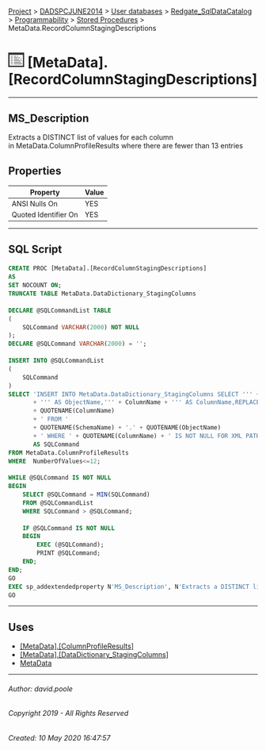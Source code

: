 #### 

[Project](../../../../../readme.md) > [DADSPCJUNE2014](../../../../readme.md) > [User databases](../../../readme.md) > [Redgate_SqlDataCatalog](../../readme.md) > [Programmability](../readme.md) > [Stored Procedures](Stored_Procedures.md) > MetaData.RecordColumnStagingDescriptions

# ![Stored Procedures](../../../../../Images/StoredProcedure32.png) [MetaData].[RecordColumnStagingDescriptions]

---

## <a name="#description"></a>MS_Description

Extracts a DISTINCT list of values for each column in MetaData.ColumnProfileResults where there are fewer than 13 entries

## <a name="#properties"></a>Properties

| Property | Value |
|---|---|
| ANSI Nulls On | YES |
| Quoted Identifier On | YES |


---

## <a name="#sqlscript"></a>SQL Script

```sql
CREATE PROC [MetaData].[RecordColumnStagingDescriptions]
AS
SET NOCOUNT ON;
TRUNCATE TABLE MetaData.DataDictionary_StagingColumns

DECLARE @SQLCommandList TABLE
(
    SQLCommand VARCHAR(2000) NOT NULL
);
DECLARE @SQLCommand VARCHAR(2000) = '';

INSERT INTO @SQLCommandList
(
    SQLCommand
)
SELECT 'INSERT INTO MetaData.DataDictionary_StagingColumns SELECT ''' + SchemaName + ''' AS SchemaName,''' + ObjectName
       + ''' AS ObjectName,''' + ColumnName + ''' AS ColumnName,REPLACE(STUFF((SELECT DISTINCT CHAR(13) + CHAR(10) + CHAR(42) + CHAR(160) + ' 
	   + QUOTENAME(ColumnName)
	   + ' FROM '
	   + QUOTENAME(SchemaName) + '.' + QUOTENAME(ObjectName)
	   + ' WHERE ' + QUOTENAME(ColumnName) + ' IS NOT NULL FOR XML PATH(''''), TYPE).value(''.'',''NVARCHAR(MAX)''),1,2,''''),CHAR(39),CHAR(39)+CHAR(39));'
	   AS SQLCommand
FROM MetaData.ColumnProfileResults
WHERE  NumberOfValues<=12;

WHILE @SQLCommand IS NOT NULL
BEGIN
    SELECT @SQLCommand = MIN(SQLCommand)
    FROM @SQLCommandList
    WHERE SQLCommand > @SQLCommand;

    IF @SQLCommand IS NOT NULL
    BEGIN
        EXEC (@SQLCommand);
        PRINT @SQLCommand;
    END;
END;
GO
EXEC sp_addextendedproperty N'MS_Description', N'Extracts a DISTINCT list of values for each column in MetaData.ColumnProfileResults where there are fewer than 13 entries', 'SCHEMA', N'MetaData', 'PROCEDURE', N'RecordColumnStagingDescriptions', NULL, NULL
GO

```


---

## <a name="#uses"></a>Uses

* [[MetaData].[ColumnProfileResults]](../../Tables/ColumnProfileResults.md)
* [[MetaData].[DataDictionary_StagingColumns]](../../Tables/DataDictionary_StagingColumns.md)
* [MetaData](../../Security/Schemas/MetaData.md)


---

###### Author:  david.poole

###### Copyright 2019 - All Rights Reserved

###### Created: 10 May 2020 16:47:57

